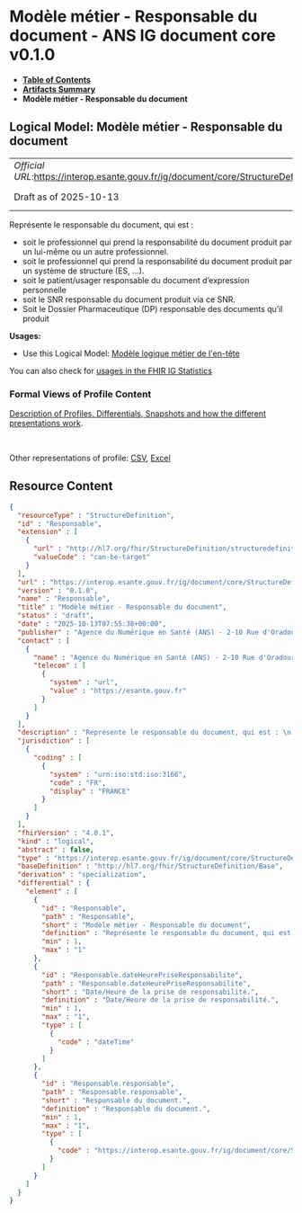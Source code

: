 # Modèle métier - Responsable du document - ANS IG document core v0.1.0

* [**Table of Contents**](toc.md)
* [**Artifacts Summary**](artifacts.md)
* **Modèle métier - Responsable du document**

## Logical Model: Modèle métier - Responsable du document 

| | |
| :--- | :--- |
| *Official URL*:https://interop.esante.gouv.fr/ig/document/core/StructureDefinition/Responsable | *Version*:0.1.0 |
| Draft as of 2025-10-13 | *Computable Name*:Responsable |

 
Représente le responsable du document, qui est : 
* soit le professionnel qui prend la responsabilité du document produit par un lui-même ou un autre professionnel.
* soit le professionnel qui prend la responsabilité du document produit par un système de structure (ES, …).
* soit le patient/usager responsable du document d’expression personnelle
* soit le SNR responsable du document produit via ce SNR.
* Soit le Dossier Pharmaceutique (DP) responsable des documents qu’il produit
 

**Usages:**

* Use this Logical Model: [Modèle logique métier de l'en-tête](StructureDefinition-EnteteDocument.md)

You can also check for [usages in the FHIR IG Statistics](https://packages2.fhir.org/xig/ans.document.fr.core|current/StructureDefinition/Responsable)

### Formal Views of Profile Content

 [Description of Profiles, Differentials, Snapshots and how the different presentations work](http://build.fhir.org/ig/FHIR/ig-guidance/readingIgs.html#structure-definitions). 

 

Other representations of profile: [CSV](StructureDefinition-Responsable.csv), [Excel](StructureDefinition-Responsable.xlsx) 



## Resource Content

```json
{
  "resourceType" : "StructureDefinition",
  "id" : "Responsable",
  "extension" : [
    {
      "url" : "http://hl7.org/fhir/StructureDefinition/structuredefinition-type-characteristics",
      "valueCode" : "can-be-target"
    }
  ],
  "url" : "https://interop.esante.gouv.fr/ig/document/core/StructureDefinition/Responsable",
  "version" : "0.1.0",
  "name" : "Responsable",
  "title" : "Modèle métier - Responsable du document",
  "status" : "draft",
  "date" : "2025-10-13T07:55:38+00:00",
  "publisher" : "Agence du Numérique en Santé (ANS) - 2-10 Rue d'Oradour-sur-Glane, 75015 Paris",
  "contact" : [
    {
      "name" : "Agence du Numérique en Santé (ANS) - 2-10 Rue d'Oradour-sur-Glane, 75015 Paris",
      "telecom" : [
        {
          "system" : "url",
          "value" : "https://esante.gouv.fr"
        }
      ]
    }
  ],
  "description" : "Représente le responsable du document, qui est : \n - soit le professionnel qui prend la responsabilité du document produit par un lui-même ou un autre professionnel. \n - soit le professionnel qui prend la responsabilité du document produit par un système de structure (ES, …). \n - soit le patient/usager responsable du document d'expression personnelle \n - soit le SNR responsable du document produit via ce SNR. \n - Soit le Dossier Pharmaceutique (DP) responsable des documents qu'il produit",
  "jurisdiction" : [
    {
      "coding" : [
        {
          "system" : "urn:iso:std:iso:3166",
          "code" : "FR",
          "display" : "FRANCE"
        }
      ]
    }
  ],
  "fhirVersion" : "4.0.1",
  "kind" : "logical",
  "abstract" : false,
  "type" : "https://interop.esante.gouv.fr/ig/document/core/StructureDefinition/Responsable",
  "baseDefinition" : "http://hl7.org/fhir/StructureDefinition/Base",
  "derivation" : "specialization",
  "differential" : {
    "element" : [
      {
        "id" : "Responsable",
        "path" : "Responsable",
        "short" : "Modèle métier - Responsable du document",
        "definition" : "Représente le responsable du document, qui est : \n - soit le professionnel qui prend la responsabilité du document produit par un lui-même ou un autre professionnel. \n - soit le professionnel qui prend la responsabilité du document produit par un système de structure (ES, …). \n - soit le patient/usager responsable du document d'expression personnelle \n - soit le SNR responsable du document produit via ce SNR. \n - Soit le Dossier Pharmaceutique (DP) responsable des documents qu'il produit",
        "min" : 1,
        "max" : "1"
      },
      {
        "id" : "Responsable.dateHeurePriseResponsabilite",
        "path" : "Responsable.dateHeurePriseResponsabilite",
        "short" : "Date/Heure de la prise de responsabilité.",
        "definition" : "Date/Heure de la prise de responsabilité.",
        "min" : 1,
        "max" : "1",
        "type" : [
          {
            "code" : "dateTime"
          }
        ]
      },
      {
        "id" : "Responsable.responsable",
        "path" : "Responsable.responsable",
        "short" : "Responsable du document.",
        "definition" : "Responsable du document.",
        "min" : 1,
        "max" : "1",
        "type" : [
          {
            "code" : "https://interop.esante.gouv.fr/ig/document/core/StructureDefinition/PersonneStructure"
          }
        ]
      }
    ]
  }
}

```
